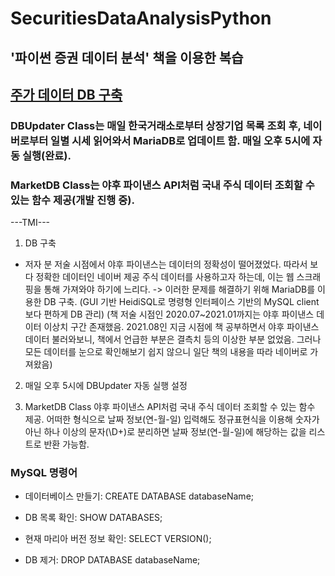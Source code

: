 # SecuritiesDataAnalysisPython
'파이썬 증권 데이터 분석' 책을 이용한 복습
-------------------------------------------------


## [주가 데이터 DB 구축](https://github.com/inandout-kr/SecuritiesDataAnalysisPython/tree/main/code/Stock_Price_API/HanStock)
### DBUpdater Class는 매일 한국거래소로부터 상장기업 목록 조회 후, 네이버로부터 일별 시세 읽어와서 MariaDB로 업데이트 함. 매일 오후 5시에 자동 실행(완료).

### MarketDB Class는 야후 파이낸스 API처럼 국내 주식 데이터 조회할 수 있는 함수 제공(개발 진행 중).

---TMI---
1. DB 구축
* 저자 분 저술 시점에서 야후 파이낸스는 데이터의 정확성이 떨어졌었다. 따라서 보다 정확한 데이터인 네이버 제공 주식 데이터를 사용하고자 하는데, 이는 웹 스크래핑을 통해 가져와야 하기에 느리다.
-> 이러한 문제를 해결하기 위해 MariaDB를 이용한 DB 구축.
(GUI 기반 HeidiSQL로 명령형 인터페이스 기반의 MySQL client보다 편하게 DB 관리)
(책 저술 시점인 2020.07~2021.01까지는 야후 파이낸스 데이터 이상치 구간 존재했음. 2021.08인 지금 시점에 책 공부하면서 야후 파이낸스 데이터 불러와보니, 책에서 언급한 부분은 결측치 등의 이상한 부분 없었음. 그러나 모든 데이터를 눈으로 확인해보기 쉽지 않으니 일단 책의 내용을 따라 네이버로 가져왔음)

2. 매일 오후 5시에 DBUpdater 자동 실행 설정

3. MarketDB Class
야후 파이낸스 API처럼 국내 주식 데이터 조회할 수 있는 함수 제공.
어떠한 형식으로 날짜 정보(연-월-일) 입력해도 정규표현식을 이용해 숫자가 아닌 하나 이상의 문자(\D+)로 분리하면 날짜 정보(연-월-일)에 해당하는 값을 리스트로 반환 가능함.


### MySQL 명령어

* 데이터베이스 만들기: CREATE DATABASE databaseName;

* DB 목록 확인: SHOW DATABASES;

* 현재 마리아 버전 정보 확인: SELECT VERSION();

* DB 제거: DROP DATABASE databaseName;
